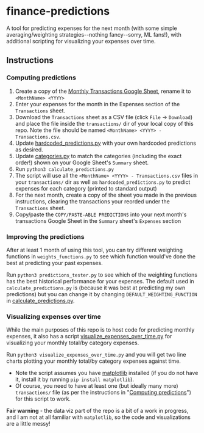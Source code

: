 # finance-predictions

A tool for predicting expenses for the next month (with some simple averaging/weighting strategies--nothing fancy--sorry, ML fans!), with additional scripting for visualizing your expenses over time.

## Instructions

### Computing predictions
1. Create a copy of the [Monthly Transactions Google Sheet](https://docs.google.com/spreadsheets/d/1tAU0B2JERHkkEBV7TIup-qKHJk2BSqA6kzL4jzG2Mac/edit?usp=sharing), rename it to `<MonthName> <YYYY>`
2. Enter your expenses for the month in the Expenses section of the `Transactions` sheet.
3. Download the `Transactions` sheet as a CSV file (click `File` -> `Download`) and place the file inside the `transactions/` dir of your local copy of this repo. Note the file should be named `<MonthName> <YYYY> - Transactions.csv`. 
4. Update [hardcoded_predictions.py](./hardcoded_predictions.py) with your own hardcoded predictions as desired.
5. Update [categories.py](./categories.py) to match the categories (including the exact order!) shown on your Google Sheet's `Summary` sheet.
6. Run `python3 calculate_predictions.py`
7. The script will use all the `<MonthName> <YYYY> - Transactions.csv` files in your `transactions/` dir as well as `hardcoded_predictions.py` to predict expenses for each category (printed to standard output)
9. For the next month, create a copy of the sheet you made in the previous instructions, clearing the transactions your reorded under the `Transactions` sheet.
10. Copy/paste the `COPY/PASTE-ABLE PREDICTIONS` into your next month's transactions Google Sheet in the `Summary` sheet's `Expenses` section

### Improving the predictions

After at least 1 month of using this tool, you can try different weighting functions in `weights_functions.py` to see which function would've done the best at predicting your past expenses. 

Run `python3 predictions_tester.py` to see which of the weighting functions has the best historical performance for your expenses. The default used in `calculate_predictions.py` is (because it was best at predicting my own predictions) but you can change it by changing `DEFAULT_WEIGHTING_FUNCTION` in [calculate_predictions.py](./calculate_predictions.py). 


### Visualizing expenses over time

While the main purposes of this repo is to host code for predicting monthly expenses, it also has a script [visualize_expenses_over_time.py](visualize_expenses_over_time.py) for visualizing your monthly total/by category expenses. 

Run `python3 visualize_expenses_over_time.py` and you will get two line charts plotting your monthly total/by category expenses against time. 
- Note the script assumes you have [matplotlib](https://pypi.org/project/matplotlib/) installed (if you do not have it, install it by running `pip install matplotlib`).
- Of course, you need to have at least one (but ideally many more) `transactions/` file (as per the instructions in "[Computing predictions](#computing-predictions)") for this script to work.

**Fair warning** - the data viz part of the repo is a bit of a work in progress, and I am not at all familiar with `matplotlib`, so the code and visualizations are a little messy!
